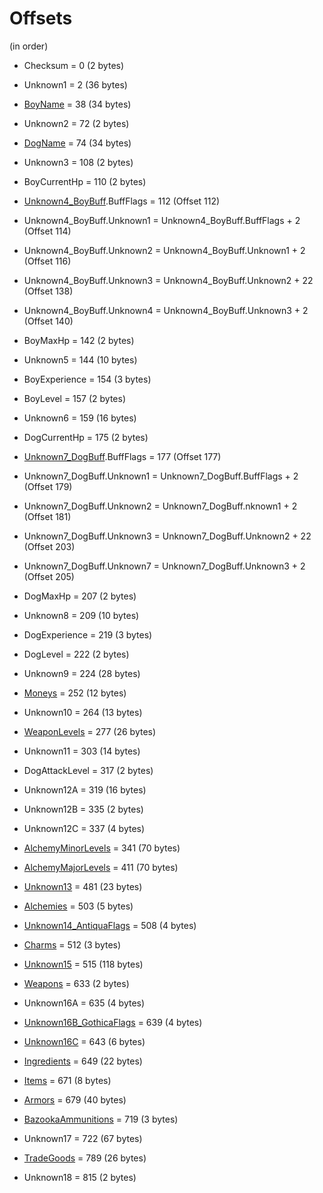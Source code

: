 ﻿# Offsets

(in order)

* Checksum = 0 (2 bytes)

* Unknown1 = 2 (36 bytes)

* [BoyName](Items/CharacterName.md) = 38 (34 bytes)

* Unknown2 = 72 (2 bytes)

* [DogName](Items/CharacterName.md) = 74 (34 bytes)

* Unknown3 = 108 (2 bytes)

* BoyCurrentHp = 110 (2 bytes)

* [Unknown4_BoyBuff](Items/CharacterBuff.md).BuffFlags = 112 (Offset 112)
* Unknown4_BoyBuff.Unknown1 = Unknown4_BoyBuff.BuffFlags + 2 (Offset 114)
* Unknown4_BoyBuff.Unknown2 = Unknown4_BoyBuff.Unknown1 + 2 (Offset 116)
* Unknown4_BoyBuff.Unknown3 = Unknown4_BoyBuff.Unknown2 + 22 (Offset 138)
* Unknown4_BoyBuff.Unknown4 = Unknown4_BoyBuff.Unknown3 + 2 (Offset 140)

* BoyMaxHp = 142 (2 bytes)

* Unknown5 = 144 (10 bytes)

* BoyExperience = 154 (3 bytes)
* BoyLevel = 157 (2 bytes)

* Unknown6 = 159 (16 bytes)

* DogCurrentHp = 175 (2 bytes)

* [Unknown7_DogBuff](Items/CharacterBuff.md).BuffFlags = 177 (Offset 177)
* Unknown7_DogBuff.Unknown1 = Unknown7_DogBuff.BuffFlags + 2 (Offset 179)
* Unknown7_DogBuff.Unknown2 = Unknown7_DogBuff.nknown1 + 2 (Offset 181)
* Unknown7_DogBuff.Unknown3 = Unknown7_DogBuff.Unknown2 + 22 (Offset 203)
* Unknown7_DogBuff.Unknown7 = Unknown7_DogBuff.Unknown3 + 2 (Offset 205)

* DogMaxHp = 207 (2 bytes)

* Unknown8 = 209 (10 bytes)

* DogExperience = 219 (3 bytes)
* DogLevel = 222 (2 bytes)

* Unknown9 = 224 (28 bytes)

* [Moneys](Items/Moneys.md) = 252 (12 bytes)

* Unknown10 = 264 (13 bytes)

* [WeaponLevels](Items/WeaponLevels.md) = 277 (26 bytes)

* Unknown11 = 303 (14 bytes)

* DogAttackLevel = 317 (2 bytes)

* Unknown12A = 319 (16 bytes)
* Unknown12B = 335 (2 bytes)
* Unknown12C = 337 (4 bytes)

* [AlchemyMinorLevels](Items/AlchemyLevels.md) = 341 (70 bytes)
* [AlchemyMajorLevels](Items/AlchemyLevels.md) = 411 (70 bytes)

* [Unknown13](Items/Unknown13.md) = 481 (23 bytes)

* [Alchemies](Items/Alchemies.md) = 503 (5 bytes)

* [Unknown14_AntiquaFlags](Items/Enums/Unknown14_AntiquaFlags.md) = 508 (4 bytes) 

* [Charms](Items/Charms.md) = 512 (3 bytes)

* [Unknown15](Items/Unknown15.md) = 515 (118 bytes)

* [Weapons](Items/Weapons.md) = 633 (2 bytes)

* Unknown16A = 635 (4 bytes)
* [Unknown16B_GothicaFlags](Items/Enums/Unknown16_GothicaFlags.md) = 639 (4 bytes)
* [Unknown16C](Items/Unknown16C.md) = 643 (6 bytes)

* [Ingredients](Items/Ingredients.md) = 649 (22 bytes)
* [Items](Items/Items.md) = 671 (8 bytes)
* [Armors](Items/Armors.md) = 679 (40 bytes)
* [BazookaAmmunitions](Items/BazookaAmmunitions.md) = 719 (3 bytes)

* Unknown17 = 722 (67 bytes)

* [TradeGoods](Items/TradeGoods.md) = 789 (26 bytes)

* Unknown18 = 815 (2 bytes)
